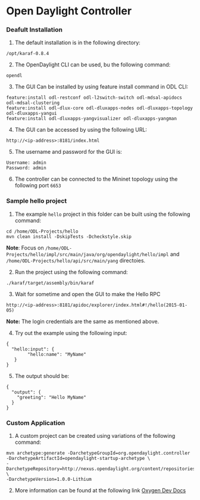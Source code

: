 # Open Daylight Controller

### Deafult Installation

1. The default installation is in the following directory:

```
/opt/karaf-0.8.4
```

2. The OpenDaylight CLI can be used, bu the following command:

```
opendl
```

3. The GUI Can be installed by using feature install command in ODL CLI:

```
feature:install odl-restconf odl-l2switch-switch odl-mdsal-apidocs odl-mdsal-clustering
feature:install odl-dlux-core odl-dluxapps-nodes odl-dluxapps-topology odl-dluxapps-yangui
feature:install odl-dluxapps-yangvisualizer odl-dluxapps-yangman
```

4. The GUI can be accessed by using the following URL:

```
http://<ip-address>:8181/index.html
```

5. The username and password for the GUI is:

```
Username: admin
Password: admin
```

6. The controller can be connected to the Mininet topology using the following port `6653`

### Sample hello project

1. The example `hello` project in this folder can be built using the following command:

```
cd /home/ODL-Projects/hello
mvn clean install -DskipTests -Dcheckstyle.skip
```

**Note**: Focus on `/home/ODL-Projects/hello/impl/src/main/java/org/opendaylight/hello/impl` and
`/home/ODL-Projects/hello/api/src/main/yang` directoies.

2. Run the project using the following command:

```
./karaf/target/assembly/bin/karaf
```

3. Wait for sometime and open the GUI to make the Hello RPC

```
http://<ip-address>:8181/apidoc/explorer/index.html#!/hello(2015-01-05)
```

**Note:** The login credentials are the same as mentioned above.

4. Try out the example using the following input:

```
{
  "hello:input": {
        "hello:name": "MyName"
   }
}
```

5. The output should be:

```
{
  "output": {
    "greeting": "Hello MyName"
  }
}
```

### Custom Application

1. A custom project can be created using variations of the following command:

```
mvn archetype:generate -DarchetypeGroupId=org.opendaylight.controller -DarchetypeArtifactId=opendaylight-startup-archetype \
-DarchetypeRepository=http://nexus.opendaylight.org/content/repositories/opendaylight.release \
-DarchetypeVersion=1.0.0-Lithium
```

2. More information can be found at the following link [Oxygen Dev Docs](https://docs.opendaylight.org/en/stable-oxygen/developer-guide/developing-apps-on-the-opendaylight-controller.html)
